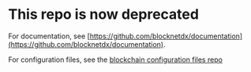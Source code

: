 # This repo is now deprecated

For documentation, see [https://github.com/blocknetdx/documentation](https://github.com/blocknetdx/documentation).

For configuration files, see the [blockchain configuration files repo](https://github.com/blocknetdx/blockchain-configuration-files)

